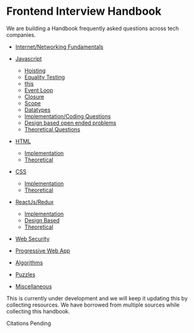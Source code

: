 # Frontend Interview Handbook

We are building a Handbook frequently asked questions across tech companies.

- [Internet/Networking Fundamentals](./internet.md)

- [Javascript](./Javascript.md)

  - [Hoisting](./Javascript.md#hoisting)
  - [Equality Testing](./Javascript.md#equality-testing)
  - [this](./Javascript.md#this)
  - [Event Loop](./Javascript.md#event-loop)
  - [Closure](./Javascript.md#closure)
  - [Scope](./Javascript.md#scope)
  - [Datatypes](./Javascript.md#datatypes)
  - [Implementation/Coding Questions](./Javascript.md#implementation-or-coding-questions)
  - [Design based open ended problems](./Javascript.md#design-based-open-ended-problems)
  - [Theoretical Questions](./Javascript.md#theoretical-questions)

- [HTML](./HTML.md)

  - [Implementation](./HTML-CSS.md#implementation)
  - [Theoretical](./HTML-CSS.md#theoretical)

- [CSS](./CSS.md)

  - [Implementation](./HTML-CSS.md#implementation)
  - [Theoretical](./HTML-CSS.md#theoretical)

- [ReactJs/Redux](./React-Redux.md)

  - [Implementation](./React-Redux.md#implementation)
  - [Design Based](./React-Redux.md#design-based)
  - [Theoretical](./React-Redux.md#theoretical)

- [Web Security](./security.md)

- [Progressive Web App](./security.md)

- [Algorithms](./Algorithms.md)

- [Puzzles](./Puzzles.md)

- [Miscellaneous](./Miscellaneous.md)


This is currently under development and we will keep it updating this by collecting resources. We have borrowed from multiple sources while collecting this handbook. 

Citations Pending
